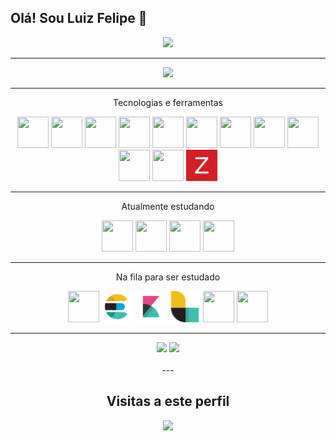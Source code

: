 

## Olá! Sou Luiz Felipe 👋

<div align="center">
<img src="https://c.tenor.com/dHk-LfzHrtwAAAAi/linux-computer.gif" width="150px"/>
</div>

---

<div align="center">
<p>
</div>

<div align="center">
  <a href="https://github.com/luizfelipe1914"></a>
  <img height="180em" src="https://github-readme-stats.vercel.app/api?username=luizfelipe1914&show_icons=true&theme=tokyonight&include_all_commits=true&count_private=true"/>
</div>

---

<p align="center">Tecnologias e ferramentas
    <div align="center" style="display: inline_block">
        <img height="50" width="50" src="https://cdn.jsdelivr.net/gh/devicons/devicon/icons/docker/docker-original.svg" />
        <img height="50" width="50" src="https://cdn.jsdelivr.net/gh/devicons/devicon/icons/git/git-original-wordmark.svg" />
        <img height="50" width="50" src="https://cdn.jsdelivr.net/gh/devicons/devicon/icons/grafana/grafana-original-wordmark.svg" />
        <img height="50" width="50" src="https://cdn.jsdelivr.net/gh/devicons/devicon/icons/linux/linux-original.svg" />
        <img height="50" width="50" src="https://cdn.jsdelivr.net/gh/devicons/devicon/icons/mysql/mysql-original.svg" />
        <img height="50" width="50" src="https://cdn.jsdelivr.net/gh/devicons/devicon/icons/nginx/nginx-original.svg" />
        <img height="50" width="50" src="https://cdn.jsdelivr.net/gh/devicons/devicon/icons/python/python-original-wordmark.svg" />
        <img height="50" width="50" src="https://cdn.jsdelivr.net/gh/devicons/devicon/icons/redhat/redhat-original-wordmark.svg" />
        <img height="50" width="50" src="https://cdn.jsdelivr.net/gh/devicons/devicon/icons/bash/bash-plain.svg" />
        <img height="50" width="50" src="https://cdn.jsdelivr.net/gh/devicons/devicon/icons/debian/debian-original-wordmark.svg" />
        <img height="50" width="50" src="https://cdn.jsdelivr.net/gh/devicons/devicon/icons/apache/apache-original-wordmark.svg" />
        <img height="50" width="50" src="icons/zabbix.svg" />            
    </div>
</p>

---
<p align="center">Atualmente estudando
<div align="center" style="display: inline_block">
    <img height="50" width="50" src="https://cdn.jsdelivr.net/gh/devicons/devicon/icons/kubernetes/kubernetes-plain-wordmark.svg" />
    <img height="50" width="50" src="https://cdn.jsdelivr.net/gh/devicons/devicon/icons/prometheus/prometheus-original-wordmark.svg" />
    <img height="50" width="50" src="https://cdn.jsdelivr.net/gh/devicons/devicon/icons/ansible/ansible-plain-wordmark.svg" />
    <img height="50" width="50" src="https://cdn.jsdelivr.net/gh/devicons/devicon/icons/amazonwebservices/amazonwebservices-original-wordmark.svg" />
</div>

---
<p align="center">Na fila para ser estudado
    <div align="center" style="display: inline_block">
        <img height="50" width="50" src="https://cdn.jsdelivr.net/gh/devicons/devicon/icons/go/go-original.svg" />
        <img height="50" width="50" src="icons/elastic.svg"/>  
        <img height="50" width="50" src="icons/kibana.svg"/>
        <img height="50" width="50" src="icons/logstash.svg"/>   
        <img height="50" width="50"  src="https://cdn.jsdelivr.net/gh/devicons/devicon/icons/terraform/terraform-plain-wordmark.svg" />
        <img height="50" width="50" src="https://cdn.jsdelivr.net/gh/devicons/devicon/icons/pandas/pandas-original-wordmark.svg" />             
    
</p>

---

<div align="center">
  <a href=https://instagram.com/luizfsmachado?igshid=ZDdkNTZiNTM=" target="_blank"><img src="https://img.shields.io/badge/-Instagram-%23E4405F?style=for-the-badge&logo=instagram&logoColor=white" target="_blank"></a>
  <a href="https://www.linkedin.com/in/luiz-machado-1075a7177/" target="_blank"><img src="https://img.shields.io/badge/-LinkedIn-%230077B5?style=for-the-badge&logo=linkedin&logoColor=white" target="_blank"></a>
</div><br>
---
<div align="center">
    <h2>Visitas a este perfil</h2>
    <img src="https://profile-counter.glitch.me/luizfelipe1914/count.svg" width="250px"/>
</div><br>

